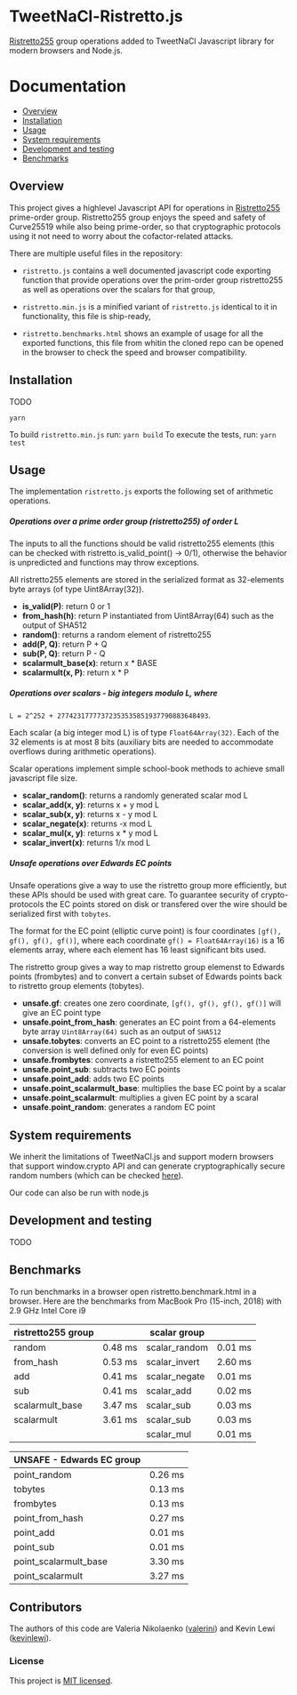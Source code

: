 TweetNaCl-Ristretto.js
============

[Ristretto255](https://ristretto.group/) group operations added to TweetNaCl Javascript library
for modern browsers and Node.js.

Documentation
=============

* [Overview](#overview)
* [Installation](#installation)
* [Usage](#usage)
* [System requirements](#system-requirements)
* [Development and testing](#development-and-testing)
* [Benchmarks](#benchmarks)

Overview
--------

This project gives a highlevel Javascript API for operations in [Ristretto255](https://ristretto.group/) prime-order group.
Ristretto255 group enjoys the speed and safety of Curve25519 while also being prime-order, so that cryptographic protocols using it not need to worry about the cofactor-related attacks.

There are multiple useful files in the repository:

* `ristretto.js` contains a well documented javascript code exporting function that provide operations over the prim-order group ristretto255 as well as operations over the scalars for that group,

* `ristretto.min.js` is a minified variant of `ristretto.js` identical to it in functionality, this file is ship-ready,

* `ristretto.benchmarks.html` shows an example of usage for all the exported functions, this file from whitin the cloned repo can be opened in the browser to check the speed and browser compatibility.

Installation
------------

TODO

`yarn`

To build `ristretto.min.js` run: `yarn build`
To execute the tests, run: `yarn test`

Usage
-----

The implementation `ristretto.js` exports the following set of arithmetic operations.

##### Operations over a prime order group (ristretto255) of order L

The inputs to all the functions should be valid ristretto255 elements (this can be checked with ristretto.is_valid_point() -> 0/1), otherwise the behavior is unpredicted and functions may throw exceptions.

All ristretto255 elements are stored in the serialized format as 32-elements byte arrays (of type Uint8Array(32)).

* **is_valid(P)**: return 0 or 1
* **from_hash(h)**: return P instantiated from Uint8Array(64) such as the output of SHA512
* **random()**: returns a random element of ristretto255
* **add(P, Q)**: return P + Q
* **sub(P, Q)**: return P - Q
* **scalarmult_base(x)**: return x * BASE
* **scalarmult(x, P)**: return x * P

##### Operations over scalars - big integers modulo L, where
`L = 2^252 + 27742317777372353535851937790883648493`.

Each scalar (a big integer mod L) is of type `Float64Array(32)`. Each of the 32 elements is at most 8 bits (auxiliary bits are needed to accommodate overflows during arithmetic operations).

Scalar operations implement simple school-book methods to achieve small javascript file size.

* **scalar_random()**: returns a randomly generated scalar mod L
* **scalar_add(x, y)**: returns x + y mod L
* **scalar_sub(x, y)**: returns x - y mod L
* **scalar_negate(x)**: returns -x mod L
* **scalar_mul(x, y)**: returns x * y mod L
* **scalar_invert(x)**: returns 1/x mod L

##### Unsafe operations over Edwards EC points

Unsafe operations give a way to use the ristretto group more efficiently, but these APIs should be used with great care.
To guarantee security of crypto-protocols the EC points stored on disk or transfered over the wire should be serialized first with `tobytes`.

The format for the EC point (elliptic curve point) is four coordinates `[gf(), gf(), gf(), gf()]`, where each coordinate `gf() = Float64Array(16)` is a 16 elements array, where each element has 16 least significant bits used.

The ristretto group gives a way to map ristretto group elemenst to Edwards points (frombytes) and to convert a certain subset of Edwards points back to ristretto group elements (tobytes).

* **unsafe.gf**: creates one zero coordinate, `[gf(), gf(), gf(), gf()]` will give an EC point type
* **unsafe.point_from_hash**: generates an EC point from a 64-elements byte array `Uint8Array(64)` such as an output of `SHA512`
* **unsafe.tobytes**: converts an EC point to a ristretto255 element (the conversion is well defined only for even EC points)
* **unsafe.frombytes**: converts a ristretto255 element to an EC point
* **unsafe.point_sub**: subtracts two EC points
* **unsafe.point_add**: adds two EC points
* **unsafe.point_scalarmult_base**: multiplies the base EC point by a scalar
* **unsafe.point_scalarmult**: multiplies a given EC point by a scaral
* **unsafe.point_random**: generates a random EC point


System requirements
-------------------

We inherit the limitations of TweetNaCl.js and support modern browsers that support
window.crypto API and can generate cryptographically secure random numbers (which can be checked [here](https://caniuse.com/#feat=getrandomvalues)).

Our code can also be run with node.js

Development and testing
------------------------

TODO

Benchmarks
----------

To run benchmarks in a browser open ristretto.benchmark.html in a browser.
Here are the benchmarks from MacBook Pro (15-inch, 2018) with 2.9 GHz Intel Core i9

| ristretto255 group        |              | scalar group              |              |
| ------------------------- |:------------:| ------------------------- |:------------:|
| random                    | 0.48 ms      | scalar_random             | 0.01 ms      |
| from_hash                 | 0.53 ms      | scalar_invert             | 2.60 ms      |
| add                       | 0.41 ms      | scalar_negate             | 0.01 ms      |
| sub                       | 0.41 ms      | scalar_add                | 0.02 ms      |
| scalarmult_base           | 3.47 ms      | scalar_sub                | 0.03 ms      |
| scalarmult                | 3.61 ms      | scalar_sub                | 0.03 ms      |
|                           |              | scalar_mul                | 0.01 ms      |

| UNSAFE - Edwards EC group |              |
| ------------------------- |:------------:|
| point_random              | 0.26 ms      |
| tobytes                   | 0.13 ms      |
| frombytes                 | 0.13 ms      |
| point_from_hash           | 0.27 ms      |
| point_add                 | 0.01 ms      |
| point_sub                 | 0.01 ms      |
| point_scalarmult_base     | 3.30 ms      |
| point_scalarmult          | 3.27 ms      |


Contributors
------------

The authors of this code are Valeria Nikolaenko ([valerini](https://github.com/valerini)) and Kevin Lewi ([kevinlewi](https://github.com/kevinlewi)).

### License
This project is [MIT licensed](./LICENSE).
